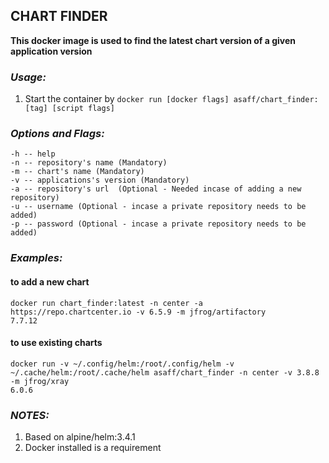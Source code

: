 ## CHART FINDER

 **This docker image is used to find the latest chart version of a given application version**

### ***Usage:*** 

1. Start the container by `docker run [docker flags] asaff/chart_finder:[tag] [script flags]`

### ***Options and Flags:*** 

    -h -- help
    -n -- repository's name (Mandatory)
    -m -- chart's name (Mandatory)
    -v -- applications's version (Mandatory)
    -a -- repository's url  (Optional - Needed incase of adding a new repository)
    -u -- username (Optional - incase a private repository needs to be added)
    -p -- password (Optional - incase a private repository needs to be added)

### ***Examples:*** 

#### to add a new chart

    docker run chart_finder:latest -n center -a https://repo.chartcenter.io -v 6.5.9 -m jfrog/artifactory
    7.7.12

#### to use existing charts

    docker run -v ~/.config/helm:/root/.config/helm -v ~/.cache/helm:/root/.cache/helm asaff/chart_finder -n center -v 3.8.8 -m jfrog/xray
    6.0.6

### ***NOTES:***

1. Based on alpine/helm:3.4.1
1. Docker installed is a requirement